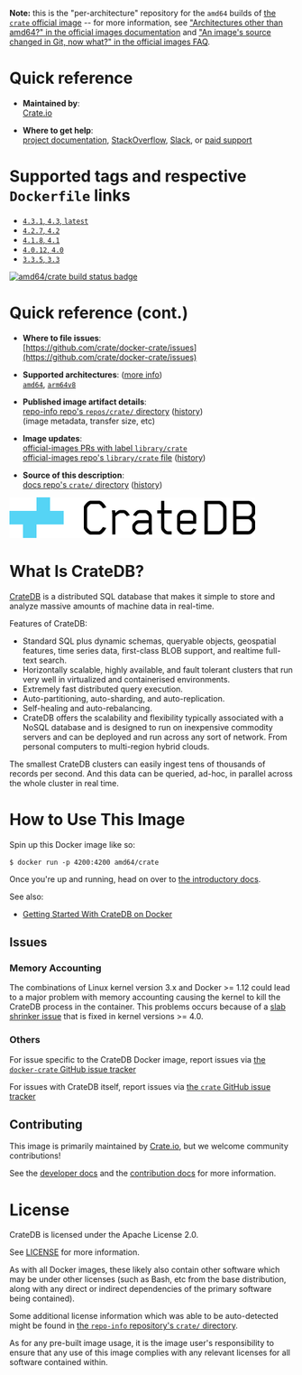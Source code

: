 <!--

********************************************************************************

WARNING:

    DO NOT EDIT "crate/README.md"

    IT IS AUTO-GENERATED

    (from the other files in "crate/" combined with a set of templates)

********************************************************************************

-->

**Note:** this is the "per-architecture" repository for the `amd64` builds of [the `crate` official image](https://hub.docker.com/_/crate) -- for more information, see ["Architectures other than amd64?" in the official images documentation](https://github.com/docker-library/official-images#architectures-other-than-amd64) and ["An image's source changed in Git, now what?" in the official images FAQ](https://github.com/docker-library/faq#an-images-source-changed-in-git-now-what).

# Quick reference

-	**Maintained by**:  
	[Crate.io](https://github.com/crate/docker-crate)

-	**Where to get help**:  
	[project documentation](https://crate.io/docs/), [StackOverflow](https://stackoverflow.com/tags/crate), [Slack](https://crate.io/docs/support/slackin/), or [paid support](https://crate.io/pricing/)

# Supported tags and respective `Dockerfile` links

-	[`4.3.1`, `4.3`, `latest`](https://github.com/crate/docker-crate/blob/ae4ab9e8477ad21b7387d2e5ea3f1fc354da5196/Dockerfile)
-	[`4.2.7`, `4.2`](https://github.com/crate/docker-crate/blob/441cd8bb0115a268f30633839bc29d813dfaa0db/Dockerfile)
-	[`4.1.8`, `4.1`](https://github.com/crate/docker-crate/blob/fbe46a3c699dfe79242e659626a39b09325d58ab/Dockerfile)
-	[`4.0.12`, `4.0`](https://github.com/crate/docker-crate/blob/7791cda08fbf054ab2ce7a988f8811074b8c3bf4/Dockerfile)
-	[`3.3.5`, `3.3`](https://github.com/crate/docker-crate/blob/896c3f63e8e3d4746019e379a7aefb5225b050e3/Dockerfile)

[![amd64/crate build status badge](https://img.shields.io/jenkins/s/https/doi-janky.infosiftr.net/job/multiarch/job/amd64/job/crate.svg?label=amd64/crate%20%20build%20job)](https://doi-janky.infosiftr.net/job/multiarch/job/amd64/job/crate/)

# Quick reference (cont.)

-	**Where to file issues**:  
	[https://github.com/crate/docker-crate/issues](https://github.com/crate/docker-crate/issues)

-	**Supported architectures**: ([more info](https://github.com/docker-library/official-images#architectures-other-than-amd64))  
	[`amd64`](https://hub.docker.com/r/amd64/crate/), [`arm64v8`](https://hub.docker.com/r/arm64v8/crate/)

-	**Published image artifact details**:  
	[repo-info repo's `repos/crate/` directory](https://github.com/docker-library/repo-info/blob/master/repos/crate) ([history](https://github.com/docker-library/repo-info/commits/master/repos/crate))  
	(image metadata, transfer size, etc)

-	**Image updates**:  
	[official-images PRs with label `library/crate`](https://github.com/docker-library/official-images/pulls?q=label%3Alibrary%2Fcrate)  
	[official-images repo's `library/crate` file](https://github.com/docker-library/official-images/blob/master/library/crate) ([history](https://github.com/docker-library/official-images/commits/master/library/crate))

-	**Source of this description**:  
	[docs repo's `crate/` directory](https://github.com/docker-library/docs/tree/master/crate) ([history](https://github.com/docker-library/docs/commits/master/crate))

![logo](https://raw.githubusercontent.com/docker-library/docs/0d4ccc1c0a00a99c3302ffeb17831225cbba7863/crate/logo.png)

# What Is CrateDB?

[CrateDB](http://github.com/crate/crate) is a distributed SQL database that makes it simple to store and analyze massive amounts of machine data in real-time.

Features of CrateDB:

-	Standard SQL plus dynamic schemas, queryable objects, geospatial features, time series data, first-class BLOB support, and realtime full-text search.
-	Horizontally scalable, highly available, and fault tolerant clusters that run very well in virtualized and containerised environments.
-	Extremely fast distributed query execution.
-	Auto-partitioning, auto-sharding, and auto-replication.
-	Self-healing and auto-rebalancing.
-	CrateDB offers the scalability and flexibility typically associated with a NoSQL database and is designed to run on inexpensive commodity servers and can be deployed and run across any sort of network. From personal computers to multi-region hybrid clouds.

The smallest CrateDB clusters can easily ingest tens of thousands of records per second. And this data can be queried, ad-hoc, in parallel across the whole cluster in real time.

# How to Use This Image

Spin up this Docker image like so:

```console
$ docker run -p 4200:4200 amd64/crate
```

Once you're up and running, head on over to [the introductory docs](https://crate.io/docs/crate/getting-started/en/latest/first-use/index.html).

See also:

-	[Getting Started With CrateDB on Docker](https://crate.io/docs/crate/guide/en/latest/deployment/containers/docker.html)

## Issues

### Memory Accounting

The combinations of Linux kernel version 3.x and Docker >= 1.12 could lead to a major problem with memory accounting causing the kernel to kill the CrateDB process in the container. This problems occurs because of a [slab shrinker issue](https://lwn.net/Articles/628829/) that is fixed in kernel versions >= 4.0.

### Others

For issue specific to the CrateDB Docker image, report issues via [the `docker-crate` GitHub issue tracker](https://github.com/crate/docker-crate/issues)

For issues with CrateDB itself, report issues via [the `crate` GitHub issue tracker](https://github.com/crate/crate/issues)

## Contributing

This image is primarily maintained by [Crate.io](http://crate.io/), but we welcome community contributions!

See the [developer docs](https://github.com/crate/docker-crate/blob/master/DEVELOP.rst) and the [contribution docs](https://github.com/crate/docker-crate/blob/master/CONTRIBUTING.rst) for more information.

# License

CrateDB is licensed under the Apache License 2.0.

See [LICENSE](https://github.com/crate/crate/blob/master/LICENSE) for more information.

As with all Docker images, these likely also contain other software which may be under other licenses (such as Bash, etc from the base distribution, along with any direct or indirect dependencies of the primary software being contained).

Some additional license information which was able to be auto-detected might be found in [the `repo-info` repository's `crate/` directory](https://github.com/docker-library/repo-info/tree/master/repos/crate).

As for any pre-built image usage, it is the image user's responsibility to ensure that any use of this image complies with any relevant licenses for all software contained within.
